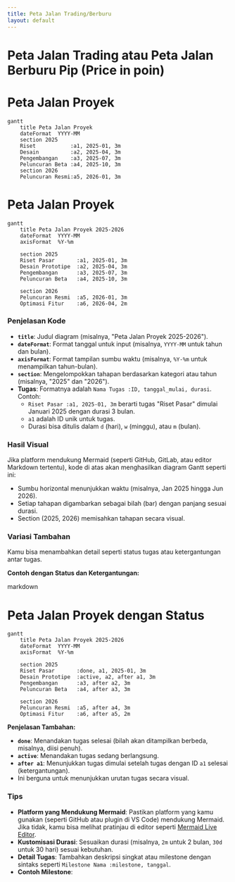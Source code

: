 ```yaml
---
title: Peta Jalan Trading/Berburu
layout: default
---
```


# Peta Jalan Trading atau Peta Jalan Berburu Pip (Price in poin)

# Peta Jalan Proyek

```mermaid
gantt
    title Peta Jalan Proyek
    dateFormat  YYYY-MM
    section 2025
    Riset           :a1, 2025-01, 3m
    Desain          :a2, 2025-04, 3m
    Pengembangan    :a3, 2025-07, 3m
    Peluncuran Beta :a4, 2025-10, 3m
    section 2026
    Peluncuran Resmi:a5, 2026-01, 3m
```

# Peta Jalan Proyek

```mermaid
gantt
    title Peta Jalan Proyek 2025-2026
    dateFormat  YYYY-MM
    axisFormat  %Y-%m

    section 2025
    Riset Pasar       :a1, 2025-01, 3m
    Desain Prototipe  :a2, 2025-04, 3m
    Pengembangan      :a3, 2025-07, 3m
    Peluncuran Beta   :a4, 2025-10, 3m

    section 2026
    Peluncuran Resmi  :a5, 2026-01, 3m
    Optimasi Fitur    :a6, 2026-04, 2m
```


### Penjelasan Kode
- **`title`**: Judul diagram (misalnya, "Peta Jalan Proyek 2025-2026").
- **`dateFormat`**: Format tanggal untuk input (misalnya, `YYYY-MM` untuk tahun dan bulan).
- **`axisFormat`**: Format tampilan sumbu waktu (misalnya, `%Y-%m` untuk menampilkan tahun-bulan).
- **`section`**: Mengelompokkan tahapan berdasarkan kategori atau tahun (misalnya, "2025" dan "2026").
- **Tugas**: Formatnya adalah `Nama Tugas :ID, tanggal_mulai, durasi`. Contoh:
  - `Riset Pasar :a1, 2025-01, 3m` berarti tugas "Riset Pasar" dimulai Januari 2025 dengan durasi 3 bulan.
  - `a1` adalah ID unik untuk tugas.
  - Durasi bisa ditulis dalam `d` (hari), `w` (minggu), atau `m` (bulan).

### Hasil Visual
Jika platform mendukung Mermaid (seperti GitHub, GitLab, atau editor Markdown tertentu), kode di atas akan menghasilkan diagram Gantt seperti ini:
- Sumbu horizontal menunjukkan waktu (misalnya, Jan 2025 hingga Jun 2026).
- Setiap tahapan digambarkan sebagai bilah (bar) dengan panjang sesuai durasi.
- Section (2025, 2026) memisahkan tahapan secara visual.

### Variasi Tambahan
Kamu bisa menambahkan detail seperti status tugas atau ketergantungan antar tugas.

**Contoh dengan Status dan Ketergantungan:**

markdown
# Peta Jalan Proyek dengan Status

```mermaid
gantt
    title Peta Jalan Proyek 2025-2026
    dateFormat  YYYY-MM
    axisFormat  %Y-%m

    section 2025
    Riset Pasar       :done, a1, 2025-01, 3m
    Desain Prototipe  :active, a2, after a1, 3m
    Pengembangan      :a3, after a2, 3m
    Peluncuran Beta   :a4, after a3, 3m

    section 2026
    Peluncuran Resmi  :a5, after a4, 3m
    Optimasi Fitur    :a6, after a5, 2m
```


**Penjelasan Tambahan:**
- **`done`**: Menandakan tugas selesai (bilah akan ditampilkan berbeda, misalnya, diisi penuh).
- **`active`**: Menandakan tugas sedang berlangsung.
- **`after a1`**: Menunjukkan tugas dimulai setelah tugas dengan ID `a1` selesai (ketergantungan).
- Ini berguna untuk menunjukkan urutan tugas secara visual.

### Tips
- **Platform yang Mendukung Mermaid**: Pastikan platform yang kamu gunakan (seperti GitHub atau plugin di VS Code) mendukung Mermaid. Jika tidak, kamu bisa melihat pratinjau di editor seperti [Mermaid Live Editor](https://mermaid.live/).
- **Kustomisasi Durasi**: Sesuaikan durasi (misalnya, `2m` untuk 2 bulan, `30d` untuk 30 hari) sesuai kebutuhan.
- **Detail Tugas**: Tambahkan deskripsi singkat atau milestone dengan sintaks seperti `Milestone Nama :milestone, tanggal`.
- **Contoh Milestone**:

